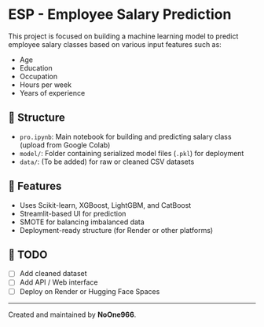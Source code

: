 # ESP - Employee Salary Prediction

This project is focused on building a machine learning model to predict employee salary classes based on various input features such as:

- Age  
- Education  
- Occupation  
- Hours per week  
- Years of experience  

## 📁 Structure

- `pro.ipynb`: Main notebook for building and predicting salary class (upload from Google Colab)
- `model/`: Folder containing serialized model files (`.pkl`) for deployment
- `data/`: (To be added) for raw or cleaned CSV datasets

## 🚀 Features

- Uses Scikit-learn, XGBoost, LightGBM, and CatBoost
- Streamlit-based UI for prediction
- SMOTE for balancing imbalanced data
- Deployment-ready structure (for Render or other platforms)

## 📌 TODO

- [ ] Add cleaned dataset
- [ ] Add API / Web interface
- [ ] Deploy on Render or Hugging Face Spaces

---

Created and maintained by **NoOne966**.
